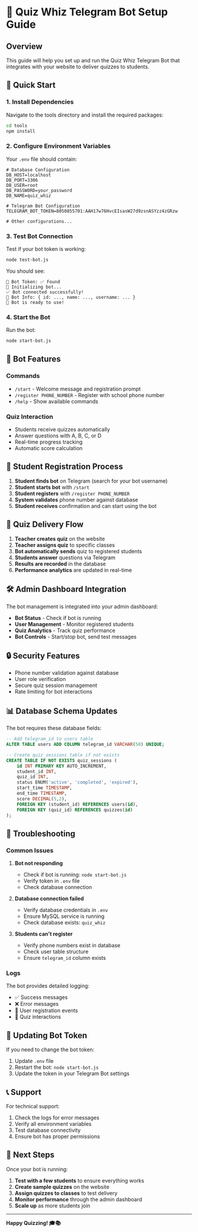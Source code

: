 # 🤖 Quiz Whiz Telegram Bot Setup Guide

## Overview
This guide will help you set up and run the Quiz Whiz Telegram Bot that integrates with your website to deliver quizzes to students.

## 🚀 Quick Start

### 1. Install Dependencies
Navigate to the tools directory and install the required packages:

```bash
cd tools
npm install
```

### 2. Configure Environment Variables
Your `.env` file should contain:

```env
# Database Configuration
DB_HOST=localhost
DB_PORT=3306
DB_USER=root
DB_PASSWORD=your_password
DB_NAME=quiz_whiz

# Telegram Bot Configuration
TELEGRAM_BOT_TOKEN=8050855701:AAH17w76HvcEIsasW27d9zsnASYzz4zGRzw

# Other configurations...
```

### 3. Test Bot Connection
Test if your bot token is working:

```bash
node test-bot.js
```

You should see:
```
🔑 Bot Token: ✅ Found
🤖 Initializing bot...
✅ Bot connected successfully!
📱 Bot Info: { id: ..., name: ..., username: ... }
🎯 Bot is ready to use!
```

### 4. Start the Bot
Run the bot:

```bash
node start-bot.js
```

## 🔧 Bot Features

### Commands
- `/start` - Welcome message and registration prompt
- `/register PHONE_NUMBER` - Register with school phone number
- `/help` - Show available commands

### Quiz Interaction
- Students receive quizzes automatically
- Answer questions with A, B, C, or D
- Real-time progress tracking
- Automatic score calculation

## 📱 Student Registration Process

1. **Student finds bot** on Telegram (search for your bot username)
2. **Student starts bot** with `/start`
3. **Student registers** with `/register PHONE_NUMBER`
4. **System validates** phone number against database
5. **Student receives** confirmation and can start using the bot

## 🎯 Quiz Delivery Flow

1. **Teacher creates quiz** on the website
2. **Teacher assigns quiz** to specific classes
3. **Bot automatically sends** quiz to registered students
4. **Students answer** questions via Telegram
5. **Results are recorded** in the database
6. **Performance analytics** are updated in real-time

## 🛠️ Admin Dashboard Integration

The bot management is integrated into your admin dashboard:

- **Bot Status** - Check if bot is running
- **User Management** - Monitor registered students
- **Quiz Analytics** - Track quiz performance
- **Bot Controls** - Start/stop bot, send test messages

## 🔒 Security Features

- Phone number validation against database
- User role verification
- Secure quiz session management
- Rate limiting for bot interactions

## 📊 Database Schema Updates

The bot requires these database fields:

```sql
-- Add telegram_id to users table
ALTER TABLE users ADD COLUMN telegram_id VARCHAR(50) UNIQUE;

-- Create quiz_sessions table if not exists
CREATE TABLE IF NOT EXISTS quiz_sessions (
    id INT PRIMARY KEY AUTO_INCREMENT,
    student_id INT,
    quiz_id INT,
    status ENUM('active', 'completed', 'expired'),
    start_time TIMESTAMP,
    end_time TIMESTAMP,
    score DECIMAL(5,2),
    FOREIGN KEY (student_id) REFERENCES users(id),
    FOREIGN KEY (quiz_id) REFERENCES quizzes(id)
);
```

## 🚨 Troubleshooting

### Common Issues

1. **Bot not responding**
   - Check if bot is running: `node start-bot.js`
   - Verify token in `.env` file
   - Check database connection

2. **Database connection failed**
   - Verify database credentials in `.env`
   - Ensure MySQL service is running
   - Check database exists: `quiz_whiz`

3. **Students can't register**
   - Verify phone numbers exist in database
   - Check user table structure
   - Ensure `telegram_id` column exists

### Logs
The bot provides detailed logging:
- ✅ Success messages
- ❌ Error messages
- 👤 User registration events
- 🎯 Quiz interactions

## 🔄 Updating Bot Token

If you need to change the bot token:

1. Update `.env` file
2. Restart the bot: `node start-bot.js`
3. Update the token in your Telegram Bot settings

## 📞 Support

For technical support:
1. Check the logs for error messages
2. Verify all environment variables
3. Test database connectivity
4. Ensure bot has proper permissions

## 🎉 Next Steps

Once your bot is running:

1. **Test with a few students** to ensure everything works
2. **Create sample quizzes** on the website
3. **Assign quizzes to classes** to test delivery
4. **Monitor performance** through the admin dashboard
5. **Scale up** as more students join

---

**Happy Quizzing! 🎓📚**
